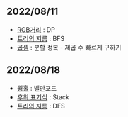 ## 2022/08/11

- [RGB거리](boj1149.py) : DP
- [트리의 지름](boj1167.py) : BFS
- [곱셈](boj1629.py) : 분할 정복 - 제곱 수 빠르게 구하기
  
## 2022/08/18
- [웜홀](boj1865.py) : 벨만포드
- [후위 표기식](boj1918.py) : Stack
- [트리의 지름](boj1967.py) : DFS
